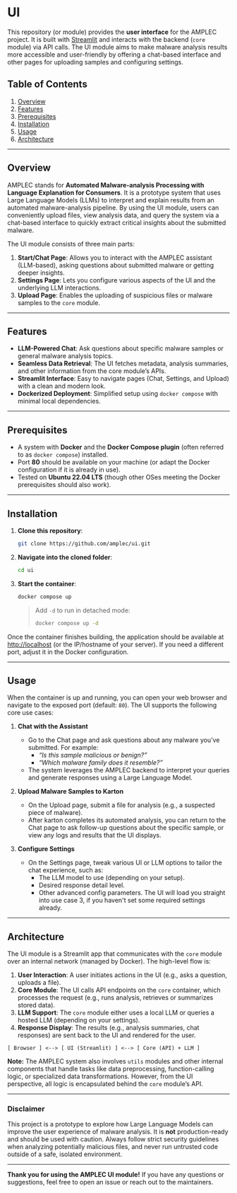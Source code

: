 # UI

This repository (or module) provides the **user interface** for the AMPLEC project. It is built with [Streamlit](https://streamlit.io/) and interacts with the backend (`core` module) via API calls. The UI module aims to make malware analysis results more accessible and user-friendly by offering a chat-based interface and other pages for uploading samples and configuring settings.

## Table of Contents
1. [Overview](#overview)
2. [Features](#features)
3. [Prerequisites](#prerequisites)
4. [Installation](#installation)
5. [Usage](#usage)
6. [Architecture](#architecture)

---

## Overview
AMPLEC stands for **Automated Malware-analysis Processing with Language Explanation for Consumers**. It is a prototype system that uses Large Language Models (LLMs) to interpret and explain results from an automated malware-analysis pipeline. By using the UI module, users can conveniently upload files, view analysis data, and query the system via a chat-based interface to quickly extract critical insights about the submitted malware.

The UI module consists of three main parts:
1. **Start/Chat Page**: Allows you to interact with the AMPLEC assistant (LLM-based), asking questions about submitted malware or getting deeper insights.
2. **Settings Page**: Lets you configure various aspects of the UI and the underlying LLM interactions.
3. **Upload Page**: Enables the uploading of suspicious files or malware samples to the `core` module.

---

## Features
- **LLM-Powered Chat**: Ask questions about specific malware samples or general malware analysis topics.  
- **Seamless Data Retrieval**: The UI fetches metadata, analysis summaries, and other information from the core module’s APIs.  
- **Streamlit Interface**: Easy to navigate pages (Chat, Settings, and Upload) with a clean and modern look.  
- **Dockerized Deployment**: Simplified setup using `docker compose` with minimal local dependencies.  

---

## Prerequisites
- A system with **Docker** and the **Docker Compose plugin** (often referred to as `docker compose`) installed.
- Port **80** should be available on your machine (or adapt the Docker configuration if it is already in use).
- Tested on **Ubuntu 22.04 LTS** (though other OSes meeting the Docker prerequisites should also work).

---

## Installation
1. **Clone this repository**:
   ```bash
   git clone https://github.com/amplec/ui.git
   ```
2. **Navigate into the cloned folder**:
   ```bash
   cd ui
   ```
3. **Start the container**:
   ```bash
   docker compose up
   ```
   > Add `-d` to run in detached mode:
   > ```bash
   > docker compose up -d
   > ```

Once the container finishes building, the application should be available at [http://localhost](http://localhost) (or the IP/hostname of your server). If you need a different port, adjust it in the Docker configuration.

---

## Usage
When the container is up and running, you can open your web browser and navigate to the exposed port (default: `80`). The UI supports the following core use cases:

1. **Chat with the Assistant**  
   - Go to the Chat page and ask questions about any malware you’ve submitted. For example:  
     - *“Is this sample malicious or benign?”*  
     - *“Which malware family does it resemble?”*  
   - The system leverages the AMPLEC backend to interpret your queries and generate responses using a Large Language Model.

2. **Upload Malware Samples to Karton**  
   - On the Upload page, submit a file for analysis (e.g., a suspected piece of malware).  
   - After karton completes its automated analysis, you can return to the Chat page to ask follow-up questions about the specific sample, or view any logs and results that the UI displays.

3. **Configure Settings**  
   - On the Settings page, tweak various UI or LLM options to tailor the chat experience, such as:  
     - The LLM model to use (depending on your setup).  
     - Desired response detail level.  
     - Other advanced config parameters.
The UI will load you straight into use case 3, if you haven't set some required settings already.
---

## Architecture
The UI module is a Streamlit app that communicates with the `core` module over an internal network (managed by Docker). The high-level flow is:
1. **User Interaction**: A user initiates actions in the UI (e.g., asks a question, uploads a file).  
2. **Core Module**: The UI calls API endpoints on the `core` container, which processes the request (e.g., runs analysis, retrieves or summarizes stored data).  
3. **LLM Support**: The `core` module either uses a local LLM or queries a hosted LLM (depending on your settings).  
4. **Response Display**: The results (e.g., analysis summaries, chat responses) are sent back to the UI and rendered for the user.

```
[ Browser ] <--> [ UI (Streamlit) ] <--> [ Core (API) + LLM ] 
```

**Note:** The AMPLEC system also involves `utils` modules and other internal components that handle tasks like data preprocessing, function-calling logic, or specialized data transformations. However, from the UI perspective, all logic is encapsulated behind the `core` module’s API.

---

### Disclaimer
This project is a prototype to explore how Large Language Models can improve the user experience of malware analysis. It is **not** production-ready and should be used with caution. Always follow strict security guidelines when analyzing potentially malicious files, and never run untrusted code outside of a safe, isolated environment.

---

**Thank you for using the AMPLEC UI module!** If you have any questions or suggestions, feel free to open an issue or reach out to the maintainers.
